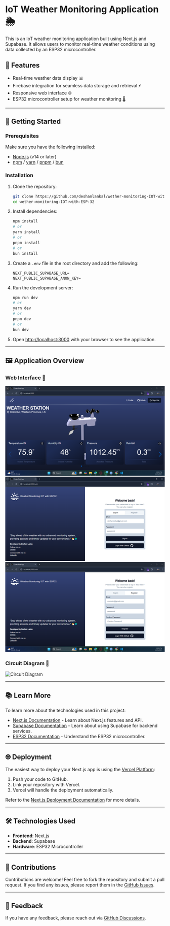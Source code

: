 # IoT Weather Monitoring Application 🌦️

This is an IoT weather monitoring application built using Next.js and Supabase. It allows users to monitor real-time weather conditions using data collected by an ESP32 microcontroller. 

## 🌟 Features

- Real-time weather data display 📊
- Firebase integration for seamless data storage and retrieval ⚡
- Responsive web interface 🌐
- ESP32 microcontroller setup for weather monitoring 🌡️

---

## 🚀 Getting Started

### Prerequisites

Make sure you have the following installed:

- [Node.js](https://nodejs.org/) (v14 or later)
- [npm](https://www.npmjs.com/) / [yarn](https://yarnpkg.com/) / [pnpm](https://pnpm.io/) / [bun](https://bun.sh/)

### Installation

1. Clone the repository:

   ```bash
   git clone https://github.com/deshanlankal/wether-monitoring-IOT-with-ESP-32.git
   cd wether-monitoring-IOT-with-ESP-32
   ```

2. Install dependencies:

   ```bash
   npm install
   # or
   yarn install
   # or
   pnpm install
   # or
   bun install
   ```

3. Create a `.env` file in the root directory and add the following:

   ```env
   NEXT_PUBLIC_SUPABASE_URL=
   NEXT_PUBLIC_SUPABASE_ANON_KEY=
   ```

4. Run the development server:

   ```bash
   npm run dev
   # or
   yarn dev
   # or
   pnpm dev
   # or
   bun dev
   ```

5. Open [http://localhost:3000](http://localhost:3000) with your browser to see the application.

---

## 🖼️ Application Overview

### Web Interface 📱

![Application Screenshot 1](https://github.com/deshanlankal/wether-monitoring-IOT-with-ESP-32/blob/main/public/HOME%20Page.png)
![Application Screenshot 2](https://github.com/deshanlankal/wether-monitoring-IOT-with-ESP-32/blob/main/public/SignIn.png)
![Application Screenshot 3](https://github.com/deshanlankal/wether-monitoring-IOT-with-ESP-32/blob/main/public/Register.png)

### Circuit Diagram 🔌

![Circuit Diagram](https://via.placeholder.com/600x400)

---

## 📚 Learn More

To learn more about the technologies used in this project:

- [Next.js Documentation](https://nextjs.org/docs) - Learn about Next.js features and API.
- [Supabase Documentation](https://supabase.com/docs) - Learn about using Supabase for backend services.
- [ESP32 Documentation](https://www.espressif.com/en/products/socs/esp32) - Understand the ESP32 microcontroller.

---

## 🌐 Deployment

The easiest way to deploy your Next.js app is using the [Vercel Platform](https://vercel.com/):

1. Push your code to GitHub.
2. Link your repository with Vercel.
3. Vercel will handle the deployment automatically.

Refer to the [Next.js Deployment Documentation](https://nextjs.org/docs/deployment) for more details.

---

## 🛠️ Technologies Used

- **Frontend**: Next.js
- **Backend**: Supabase
- **Hardware**: ESP32 Microcontroller

---

## 🙌 Contributions

Contributions are welcome! Feel free to fork the repository and submit a pull request. If you find any issues, please report them in the [GitHub Issues](https://github.com/deshanlankal/wether-monitoring-IOT-with-ESP-32/issues).

---

## 💬 Feedback

If you have any feedback, please reach out via [GitHub Discussions](https://github.com/deshanlankal/wether-monitoring-IOT-with-ESP-32/discussions).
